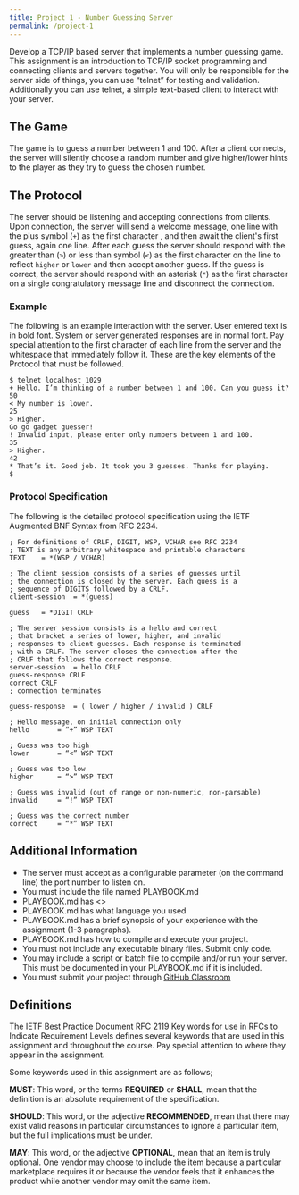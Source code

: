 ```yaml
---
title: Project 1 - Number Guessing Server
permalink: /project-1
---
```

Develop a TCP/IP based server that implements a number guessing
game. This assignment is an introduction to TCP/IP socket programming and
connecting clients and servers together. You will only be responsible for the
server side of things, you can use “telnet” for testing and validation.
Additionally you can use telnet, a simple text-based client to interact with
your server.

<!--more-->

## The Game
The game is to guess a number between 1 and 100. After a client connects, the
server will silently choose a random number and give higher/lower hints to the
player as they try to guess the chosen number.

## The Protocol
The server should be listening and accepting connections from clients. Upon
connection, the server will send a welcome message, one line with the plus
symbol (`+`) as the first character , and then await the client's first guess,
again one line. After each guess the server should respond with the greater than
(`>`) or less than symbol (`<`) as the first character on the line to reflect
`higher` or `lower` and then accept another guess. If the guess is correct, the
server should respond with an asterisk (`*`) as the first character on a single
congratulatory message line and disconnect the connection.

### Example
The following is an example interaction with the server. User entered text is in
bold font. System or server generated responses are in normal font. Pay special
attention to the first character of each line from the server and the whitespace
that immediately follow it. These are the key elements of the Protocol that must
be followed.

```
$ telnet localhost 1029
+ Hello. I’m thinking of a number between 1 and 100. Can you guess it?
50
< My number is lower.
25
> Higher.
Go go gadget guesser!
! Invalid input, please enter only numbers between 1 and 100.
35
> Higher.
42
* That’s it. Good job. It took you 3 guesses. Thanks for playing.
$
```

### Protocol Specification
The following is the detailed protocol specification using the IETF Augmented
BNF Syntax from RFC 2234.

```
; For definitions of CRLF, DIGIT, WSP, VCHAR see RFC 2234
; TEXT is any arbitrary whitespace and printable characters
TEXT	= *(WSP / VCHAR)

; The client session consists of a series of guesses until
; the connection is closed by the server. Each guess is a
; sequence of DIGITS followed by a CRLF.
client-session 	= *(guess)

guess	= *DIGIT CRLF

; The server session consists is a hello and correct
; that bracket a series of lower, higher, and invalid
; responses to client guesses. Each response is terminated
; with a CRLF. The server closes the connection after the
; CRLF that follows the correct response.
server-session 	= hello CRLF 
guess-response CRLF
correct CRLF 
; connection terminates

guess-response	= ( lower / higher / invalid ) CRLF
			
; Hello message, on initial connection only
hello		= “+” WSP TEXT

; Guess was too high
lower		= “<” WSP TEXT

; Guess was too low
higher		= “>” WSP TEXT

; Guess was invalid (out of range or non-numeric, non-parsable)
invalid		= “!” WSP TEXT

; Guess was the correct number
correct		= “*” WSP TEXT
```

## Additional Information
* The server must accept as a configurable parameter (on the command line) the port number to listen on.
* You must include the file named PLAYBOOK.md
* PLAYBOOK.md has <<Your name>>
* PLAYBOOK.md has what language you used
* PLAYBOOK.md has a brief synopsis of your experience with the assignment (1-3 paragraphs).
* PLAYBOOK.md has how to compile and execute your project.
* You must not include any executable binary files. Submit only code.
* You may include a script or batch file to compile and/or run your server. This must be documented in your PLAYBOOK.md if it is included.
* You must submit your project through [GitHub Classroom](http://classroom.github.com)

## Definitions
The IETF Best Practice Document RFC 2119 Key words for use in RFCs to Indicate
Requirement Levels defines several keywords that are used in this assignment and
throughout the course. Pay special attention to where they appear in the
assignment.

Some keywords used in this assignment are as follows;

**MUST**: This word, or the terms **REQUIRED** or **SHALL**, mean that the
definition is an absolute requirement of the specification.

**SHOULD**: This word, or the adjective **RECOMMENDED**, mean that there may
exist valid reasons in particular circumstances to ignore a particular item, but
the full implications must be under.

**MAY**: This word, or the adjective **OPTIONAL**, mean that an item is truly
optional. One vendor may choose to include the item because a particular
marketplace requires it or because the vendor feels that it enhances the product
while another vendor may omit the same item.
